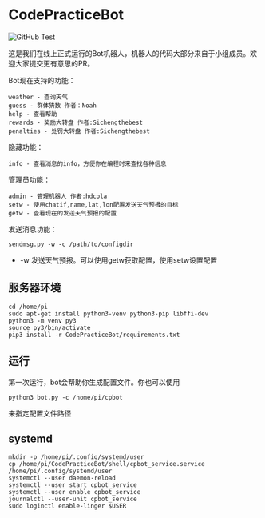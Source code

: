 # CodePracticeBot

![GitHub Test](https://github.com/HDCodePractice/CodePracticeBot/workflows/GitHub%20Test/badge.svg)

这是我们在线上正式运行的Bot机器人，机器人的代码大部分来自于小组成员。欢迎大家提交更有意思的PR。

Bot现在支持的功能：

```
weather - 查询天气
guess - 群体猜数 作者：Noah
help - 查看帮助
rewards - 奖励大转盘 作者:Sichengthebest
penalties - 处罚大转盘 作者:Sichengthebest
```

隐藏功能：

```
info - 查看消息的info，方便你在编程时来查找各种信息
```

管理员功能：

```
admin - 管理机器人 作者:hdcola
setw - 使用chatif,name,lat,lon配置发送天气预报的目标
getw - 查看现在的发送天气预报的配置
```

发送消息功能：

```
sendmsg.py -w -c /path/to/configdir
```

* -w 发送天气预报。可以使用getw获取配置，使用setw设置配置


## 服务器环境

```
cd /home/pi
sudo apt-get install python3-venv python3-pip libffi-dev
python3 -m venv py3
source py3/bin/activate
pip3 install -r CodePracticeBot/requirements.txt
```

## 运行

第一次运行，bot会帮助你生成配置文件。你也可以使用

```
python3 bot.py -c /home/pi/cpbot
```

来指定配置文件路径


## systemd

```
mkdir -p /home/pi/.config/systemd/user
cp /home/pi/CodePracticeBot/shell/cpbot_service.service /home/pi/.config/systemd/user
systemctl --user daemon-reload
systemctl --user start cpbot_service
systemctl --user enable cpbot_service
journalctl --user-unit cpbot_service
sudo loginctl enable-linger $USER
```